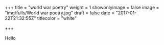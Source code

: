 +++
title = "world war poetry"
weight = 1
showonlyimage = false
image = "img/fulls/World war poetry.jpg"
draft = false
date = "2017-01-22T21:32:55Z"
titlecolor = "white"

+++

Hello

